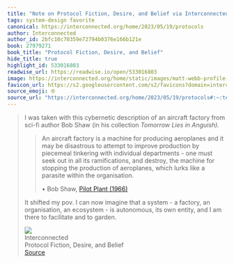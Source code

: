 ```yaml
---
title: "Note on Protocol Fiction, Desire, and Belief via Interconnected"
tags: system-design favorite
canonical: https://interconnected.org/home/2023/05/19/protocols
author: Interconnected
author_id: 2bfc10c70359e72794b0376e166b121e
book: 27979271
book_title: "Protocol Fiction, Desire, and Belief"
hide_title: true
highlight_id: 533016803
readwise_url: https://readwise.io/open/533016803
image: https://interconnected.org/home/static/images/matt-webb-profile-square-small.jpg?v=1
favicon_url: https://s2.googleusercontent.com/s2/favicons?domain=interconnected.org
source_emoji: 🌐
source_url: "https://interconnected.org/home/2023/05/19/protocols#:~:text=I%20was%20taken,and%20to%20garden."
---
```


> I was taken with this cybernetic description of an aircraft factory from sci-fi author Bob Shaw (in his collection *Tomorrow Lies in Anguish).*
> 
> > An aircraft factory is a machine for producing aeroplanes and it may be disastrous to attempt to improve production by piecemeal tinkering with individual departments - one must seek out in all its ramifications, and destroy, the machine for stopping the production of aeroplanes, which lurks like a parasite within the organisation.
> > 
> > •   Bob Shaw, [Pilot Plant (1966)](https://www.amazon.co.uk/Tomorrow-Lies-Ambush-science-fiction/dp/0330244434)
> 
> It shifted my pov. I can now imagine that a system - a factory, an organisation, an ecosystem - is autonomous, its own entity, and I am there to facilitate and to garden.
> <div class="quoteback-footer"><div class="quoteback-avatar"><img class="mini-favicon" src="https://s2.googleusercontent.com/s2/favicons?domain=interconnected.org"></div><div class="quoteback-metadata"><div class="metadata-inner"><span style="display:none">FROM:</span><div aria-label="Interconnected" class="quoteback-author"> Interconnected</div><div aria-label="Protocol Fiction, Desire, and Belief" class="quoteback-title"> Protocol Fiction, Desire, and Belief</div></div></div><div class="quoteback-backlink"><a target="_blank" aria-label="go to the full text of this quotation" rel="noopener" href="https://interconnected.org/home/2023/05/19/protocols#:~:text=I%20was%20taken,and%20to%20garden." class="quoteback-arrow"> Source</a></div></div>
